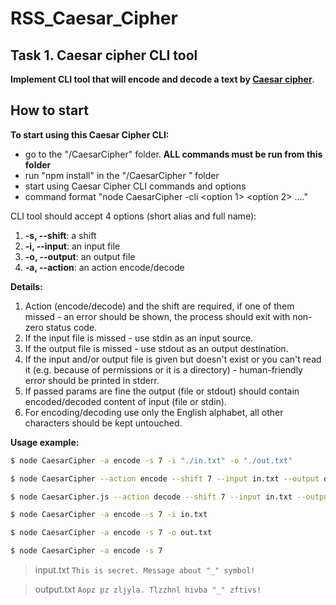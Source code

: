 # RSS_Caesar_Cipher
## Task 1. Caesar cipher CLI tool

**Implement CLI tool that will encode and decode a text by [Caesar cipher](https://en.wikipedia.org/wiki/Caesar_cipher)**.

## How to start

**To start using this Caesar Cipher CLI:**
- go to the "/CaesarCipher" folder. **ALL commands must be run from this folder**
- run "npm install" in the "/CaesarCipher " folder
- start using Caesar Cipher CLI commands and options
- command format "node CaesarCipher -cli <option 1> <option 2> ...."

CLI tool should accept 4 options (short alias and full name):

1.  **-s, --shift**: a shift
2.  **-i, --input**: an input file
3.  **-o, --output**: an output file
4.  **-a, --action**: an action encode/decode

**Details:**

1. Action (encode/decode) and the shift are required, if one of them missed - an error should be shown, the process should exit with non-zero status code.
2. If the input file is missed - use stdin as an input source.
3. If the output file is missed - use stdout as an output destination.
4. If the input and/or output file is given but doesn't exist or you can't read it (e.g. because of permissions or it is a directory) - human-friendly error should be printed in stderr.
5. If passed params are fine the output (file or stdout) should contain encoded/decoded content of input (file or stdin).
6. For encoding/decoding use only the English alphabet, all other characters should be kept untouched.

**Usage example:**

```bash
$ node CaesarCipher -a encode -s 7 -i "./in.txt" -o "./out.txt"
```

```bash
$ node CaesarCipher --action encode --shift 7 --input in.txt --output out.txt
```

```bash
$ node CaesarCipher.js --action decode --shift 7 --input in.txt --output out.txt
```

```bash
$ node CaesarCipher -a encode -s 7 -i in.txt
```

```bash
$ node CaesarCipher -a encode -s 7 -o out.txt
```

```bash
$ node CaesarCipher -a encode -s 7
```

> input.txt
> `This is secret. Message about "_" symbol!`

> output.txt
> `Aopz pz zljyla. Tlzzhnl hivba "_" zftivs!`
